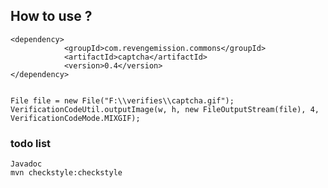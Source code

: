 

## How to use ?

````
<dependency>
			<groupId>com.revengemission.commons</groupId>
			<artifactId>captcha</artifactId>
			<version>0.4</version>
</dependency>
````
````

File file = new File("F:\\verifies\\captcha.gif");
VerificationCodeUtil.outputImage(w, h, new FileOutputStream(file), 4, VerificationCodeMode.MIXGIF);

````

### todo list 
````
Javadoc
mvn checkstyle:checkstyle
````